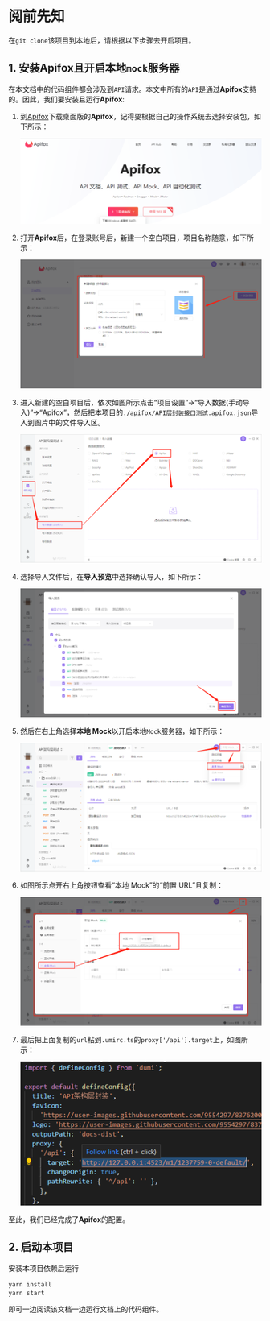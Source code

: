 # 阅前先知

在`git clone`该项目到本地后，请根据以下步骤去开启项目。

## 1. 安装**Apifox**且开启本地`mock`服务器

在本文档中的代码组件都会涉及到`API`请求。本文中所有的`API`是通过**Apifox**支持的。因此，我们要安装且运行**Apifox**:

1. 到[Apifox](https://www.apifox.cn/)下载桌面版的**Apifox**，记得要根据自己的操作系统去选择安装包，如下所示：

   ![安装apifox.png](./src/img/安装apifox.png)

2. 打开**Apifox**后，在登录账号后，新建一个空白项目，项目名称随意，如下所示：

   ![新建空白项目.png](./src/img/新建空白项目.png)

3. 进入新建的空白项目后，依次如图所示点击“项目设置”->“导入数据(手动导入)”->“Apifox”，然后把本项目的`./apifox/API层封装接口测试.apifox.json`导入到图片中的文件导入区。

   ![导入json.png](./src/img/导入json.png)

4. 选择导入文件后，在**导入预览**中选择确认导入，如下所示：

   ![确认导入配置.png](./src/img/确认导入配置.png)

5. 然后在右上角选择**本地 Mock**以开启本地`Mock`服务器，如下所示：

   ![选择本地Mock.png](./src/img/选择本地Mock.png)

6. 如图所示点开右上角按钮查看“本地 Mock”的“前置 URL”且复制：

   ![获取复制本地mockUrl.png](./src/img/获取复制本地mockUrl.png)

7. 最后把上面复制的`url`粘到`.umirc.ts`的`proxy['/api'].target`上，如图所示：

   ![粘到proxy-target.png](./src/img/粘到proxy-target.png)

至此，我们已经完成了**Apifox**的配置。

## 2. 启动本项目

安装本项目依赖后运行

```bash
yarn install
yarn start
```

即可一边阅读该文档一边运行文档上的代码组件。
